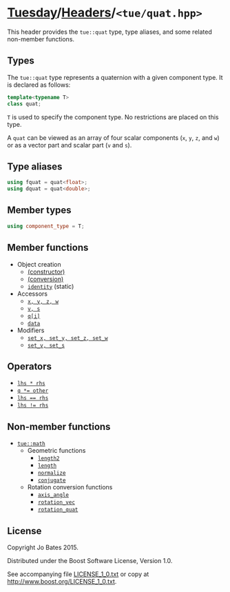 [Tuesday](../../README.md)/[Headers](../headers.md)/`<tue/quat.hpp>`
====================================================================
This header provides the `tue::quat` type, type aliases, and some related
non-member functions.

Types
-----
The `tue::quat` type represents a quaternion with a given component type. It is
declared as follows:

```c++
template<typename T>
class quat;
```

`T` is used to specify the component type. No restrictions are placed on this
type.

A `quat` can be viewed as an array of four scalar components (`x`, `y`, `z`, and
`w`) or as a vector part and scalar part (`v` and `s`).

Type aliases
------------
```c++
using fquat = quat<float>;
using dquat = quat<double>;
```

Member types
------------
```c++
using component_type = T;
```

Member functions
----------------
- Object creation
    - [(constructor)](../functions/quat/constructor.md)
    - [(conversion)](../functions/quat/conversion.md)
    - [`identity`](../functions/quat/identity.md) (static)
- Accessors
    - [`x, y, z, w`](../functions/quat/xyzw.md)
    - [`v, s`](../functions/quat/vs.md)
    - [`q[i]`](../operators/quat/subscript.md)
    - [`data`](../functions/quat/data.md)
- Modifiers
    - [`set_x, set_y, set_z, set_w`](../functions/quat/set_xyzw.md)
    - [`set_v, set_s`](../functions/quat/set_vs.md)

Operators
---------
- [`lhs * rhs`](../operators/quat/multiplication.md)
- [`q *= other`](../operators/quat/multiplication_assignment.md)
- [`lhs == rhs`](../operators/quat/equality.md)
- [`lhs != rhs`](../operators/quat/inequality.md)

Non-member functions
--------------------
- [`tue::math`](../namespaces/tue/math.md)
    - Geometric functions
        - [`length2`](../functions/math/length2.md)
        - [`length`](../functions/math/length.md)
        - [`normalize`](../functions/math/normalize.md)
        - [`conjugate`](../functions/math/conjugate.md)
    - Rotation conversion functions
        - [`axis_angle`](../functions/math/axis_angle.md)
        - [`rotation_vec`](../functions/math/rotation_vec.md)
        - [`rotation_quat`](../functions/math/rotation_quat.md)

License
-------
Copyright Jo Bates 2015.

Distributed under the Boost Software License, Version 1.0.

See accompanying file [LICENSE_1_0.txt](../../LICENSE_1_0.txt) or copy at
http://www.boost.org/LICENSE_1_0.txt.
